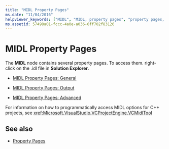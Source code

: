 ```yaml
---
title: "MIDL Property Pages"
ms.date: "11/04/2016"
helpviewer_keywords: ["MIDL", "MIDL, property pages", "property pages, MIDL"]
ms.assetid: 57498a01-fccc-4a0e-a036-6ff702f83126
---
```

# MIDL Property Pages

The **MIDL** node contains several property pages. To access them. right-click on the .idl file in **Solution Explorer**.

- [MIDL Property Pages: General](../ide/midl-property-pages-general.md)

- [MIDL Property Pages: Output](../ide/midl-property-pages-output.md)

- [MIDL Property Pages: Advanced](../ide/midl-property-pages-advanced.md)

For information on how to programmatically access MIDL options for C++ projects, see <xref:Microsoft.VisualStudio.VCProjectEngine.VCMidlTool>

## See also

- [Property Pages](../ide/property-pages-visual-cpp.md)
